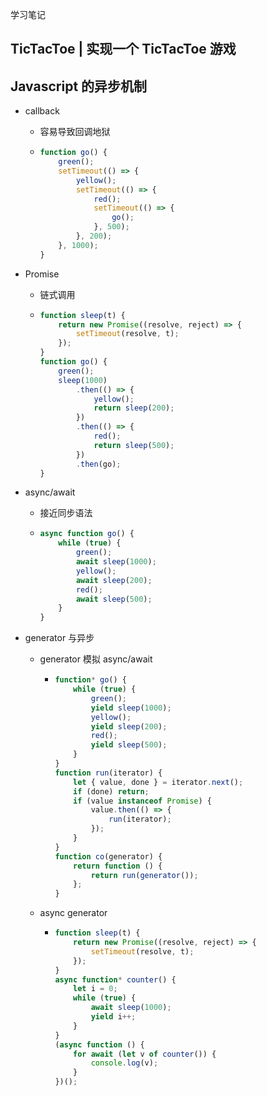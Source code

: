 学习笔记

## TicTacToe | 实现一个 TicTacToe 游戏

## Javascript 的异步机制

-   callback
    -   容易导致回调地狱
    -   ```js
        function go() {
            green();
            setTimeout(() => {
                yellow();
                setTimeout(() => {
                    red();
                    setTimeout(() => {
                        go();
                    }, 500);
                }, 200);
            }, 1000);
        }
        ```
-   Promise
    -   链式调用
    -   ```js
        function sleep(t) {
            return new Promise((resolve, reject) => {
                setTimeout(resolve, t);
            });
        }
        function go() {
            green();
            sleep(1000)
                .then(() => {
                    yellow();
                    return sleep(200);
                })
                .then(() => {
                    red();
                    return sleep(500);
                })
                .then(go);
        }
        ```
-   async/await
    -   接近同步语法
    -   ```js
        async function go() {
            while (true) {
                green();
                await sleep(1000);
                yellow();
                await sleep(200);
                red();
                await sleep(500);
            }
        }
        ```
-   generator 与异步

    -   generator 模拟 async/await
        -   ```js
            function* go() {
                while (true) {
                    green();
                    yield sleep(1000);
                    yellow();
                    yield sleep(200);
                    red();
                    yield sleep(500);
                }
            }
            function run(iterator) {
                let { value, done } = iterator.next();
                if (done) return;
                if (value instanceof Promise) {
                    value.then(() => {
                        run(iterator);
                    });
                }
            }
            function co(generator) {
                return function () {
                    return run(generator());
                };
            }
            ```
    -   async generator
        -   ```js
            function sleep(t) {
                return new Promise((resolve, reject) => {
                    setTimeout(resolve, t);
                });
            }
            async function* counter() {
                let i = 0;
                while (true) {
                    await sleep(1000);
                    yield i++;
                }
            }
            (async function () {
                for await (let v of counter()) {
                    console.log(v);
                }
            })();
            ```
